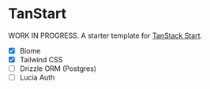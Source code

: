 # TanStart

WORK IN PROGRESS. A starter template for [TanStack Start](https://tanstack.com/router/latest/docs/framework/react/start/overview).

- [x] Biome
- [x] Tailwind CSS
- [ ] Drizzle ORM (Postgres)
- [ ] Lucia Auth
